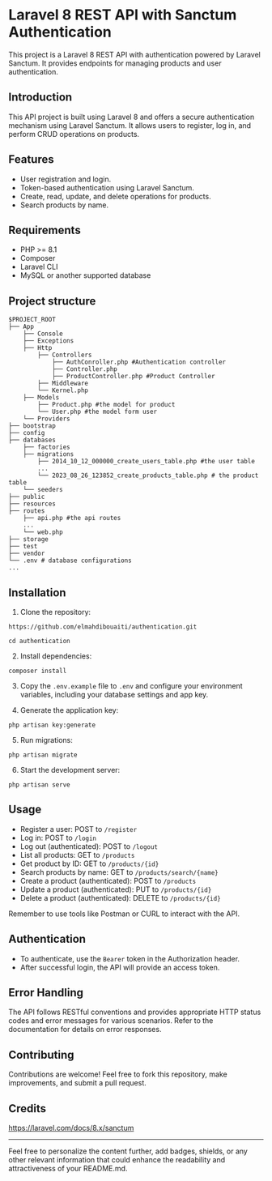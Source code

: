 # Laravel 8 REST API with Sanctum Authentication

This project is a Laravel 8 REST API with authentication powered by Laravel Sanctum. It provides endpoints for managing products and user authentication.

## Introduction

This API project is built using Laravel 8 and offers a secure authentication mechanism using Laravel Sanctum. It allows users to register, log in, and perform CRUD operations on products.

## Features

- User registration and login.
- Token-based authentication using Laravel Sanctum.
- Create, read, update, and delete operations for products.
- Search products by name.

## Requirements

- PHP >= 8.1
- Composer
- Laravel CLI
- MySQL or another supported database

## Project structure

```
$PROJECT_ROOT
├── App
    ├── Console
    ├── Exceptions
    ├── Http
        ├── Controllers
            ├── AuthConroller.php #Authentication controller 
            ├── Controller.php
            ├── ProductController.php #Product Controller
        ├── Middleware
        └── Kernel.php
    ├── Models
        ├── Product.php #the model for product
        └── User.php #the model form user
    └── Providers
├── bootstrap
├── config
├── databases
    ├── factories
    ├── migrations
        ├── 2014_10_12_000000_create_users_table.php #the user table
        ...
        └── 2023_08_26_123852_create_products_table.php # the product table
    └── seeders
├── public
├── resources
├── routes
    ├── api.php #the api routes
    ...
    └── web.php
├── storage
├── test 
├── vendor  
└── .env # database configurations
...
```

## Installation

1. Clone the repository:
```
https://github.com/elmahdibouaiti/authentication.git
```

```
cd authentication
```
2. Install dependencies:

```
composer install
```


3. Copy the `.env.example` file to `.env` and configure your environment variables, including your database settings and app key.

4. Generate the application key:
```
php artisan key:generate
```


5. Run migrations:
```
php artisan migrate
```


6. Start the development server:
```
php artisan serve
```

## Usage

- Register a user: POST to `/register`
- Log in: POST to `/login`
- Log out (authenticated): POST to `/logout`
- List all products: GET to `/products`
- Get product by ID: GET to `/products/{id}`
- Search products by name: GET to `/products/search/{name}`
- Create a product (authenticated): POST to `/products`
- Update a product (authenticated): PUT to `/products/{id}`
- Delete a product (authenticated): DELETE to `/products/{id}`

Remember to use tools like Postman or CURL to interact with the API.

## Authentication

- To authenticate, use the `Bearer` token in the Authorization header.
- After successful login, the API will provide an access token.

## Error Handling

The API follows RESTful conventions and provides appropriate HTTP status codes and error messages for various scenarios. Refer to the documentation for details on error responses.

## Contributing

Contributions are welcome! Feel free to fork this repository, make improvements, and submit a pull request.

## Credits

https://laravel.com/docs/8.x/sanctum

---

Feel free to personalize the content further, add badges, shields, or any other relevant information that could enhance the readability and attractiveness of your README.md.
